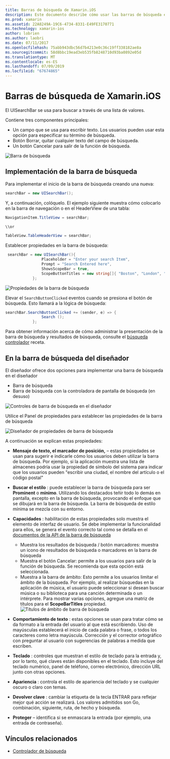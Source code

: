 ```yaml
---
title: Barras de búsqueda de Xamarin.iOS
description: Este documento describe cómo usar las barras de búsqueda en Xamarin.iOS. Describe cómo crear barras de búsqueda en un guión gráfico y mediante programación.
ms.prod: xamarin
ms.assetid: 22A8249A-19C6-4734-8331-E49FE3170771
ms.technology: xamarin-ios
author: lobrien
ms.author: laobri
ms.date: 07/11/2017
ms.openlocfilehash: 75abb943dbc56d7b4213e0c36c19ff338182ae8a
ms.sourcegitcommit: 58d8bbc19ead3eb535fb8248710d93ba0892e05d
ms.translationtype: MT
ms.contentlocale: es-ES
ms.lasthandoff: 07/09/2019
ms.locfileid: "67674865"
---
```

# <a name="search-bars-in-xamarinios"></a>Barras de búsqueda de Xamarin.iOS

El UISearchBar se usa para buscar a través de una lista de valores. 

Contiene tres componentes principales: 

- Un campo que se usa para escribir texto. Los usuarios pueden usar esta opción para especificar su término de búsqueda.
- Botón Borrar, quitar cualquier texto del campo de búsqueda.
- Un botón Cancelar para salir de la función de búsqueda.

![Barra de búsqueda](searchbar-images/image1.png)

## <a name="implementing-the-search-bar"></a>Implementación de la barra de búsqueda

Para implementar el inicio de la barra de búsqueda creando una nueva:

```csharp
searchBar = new UISearchBar();
```

Y, a continuación, colóquelo. El ejemplo siguiente muestra cómo colocarlo en la barra de navegación o en el HeaderView de una tabla:

```csharp
NavigationItem.TitleView = searchBar;

\\or

TableView.TableHeaderView = searchBar;
```

Establecer propiedades en la barra de búsqueda:

```csharp
 searchBar = new UISearchBar(){
                Placeholder = "Enter your search Item",
                Prompt = "Search Entered here",
                ShowsScopeBar = true,
                ScopeButtonTitles = new string[]{ "Boston", "London", "SF" },
            };
```

![Propiedades de la barra de búsqueda](searchbar-images/image6.png)

Elevar el `SearchButtonClicked` eventos cuando se presiona el botón de búsqueda. Esto llamará a la lógica de búsqueda:

```csharp
searchBar.SearchButtonClicked += (sender, e) => {
                Search ();
            };
```

Para obtener información acerca de cómo administrar la presentación de la barra de búsqueda y resultados de búsqueda, consulte el [búsqueda controlador](https://github.com/xamarin/recipes/tree/master/Recipes/ios/content_controls/search-controller) receta.

## <a name="using-the-search-bar-in-the-designer"></a>En la barra de búsqueda del diseñador

El diseñador ofrece dos opciones para implementar una barra de búsqueda en el diseñador

- Barra de búsqueda
- Barra de búsqueda con la controladora de pantalla de búsqueda (en desuso)

![Controles de barra de búsqueda en el diseñador](searchbar-images/image2.png)

Utilice el Panel de propiedades para establecer las propiedades de la barra de búsqueda

![Diseñador de propiedades de barra de búsqueda](searchbar-images/image3.png)

A continuación se explican estas propiedades:

- **Mensaje de texto, el marcador de posición,** – estas propiedades se usan para sugerir e indicarle cómo los usuarios deben utilizar la barra de búsqueda. Por ejemplo, si la aplicación muestra una lista de almacenes podría usar la propiedad de símbolo del sistema para indicar que los usuarios pueden "escribir una ciudad, el nombre del artículo o el código postal"
- **Buscar el estilo** : puede establecer la barra de búsqueda para ser **Prominent** o **mínimo**. Utilizando los destacados teñir todo lo demás en pantalla, excepto en la barra de búsqueda, provocando el enfoque que se dibujará en la barra de búsqueda. La barra de búsqueda de estilo mínima se mezcla con su entorno.
- **Capacidades** : habilitación de estas propiedades solo muestra el elemento de interfaz de usuario. Se debe implementar la funcionalidad para ellos, se genera el evento correcto tal como se detalla en el [documentos de la API de la barra de búsqueda](xref:UIKit.UISearchBar)
    - Muestra los resultados de búsqueda / botón marcadores: muestra un icono de resultados de búsqueda o marcadores en la barra de búsqueda
    - Muestra el botón Cancelar: permite a los usuarios para salir de la función de búsqueda. Se recomienda que esta opción está seleccionada.
    - Muestra a la barra de ámbito: Esto permite a los usuarios limitar el ámbito de la búsqueda. Por ejemplo, al realizar búsquedas en la aplicación de música, el usuario puede seleccionar si desean buscar música o su biblioteca para una canción determinada o un intérprete. Para mostrar varias opciones, agregue una matriz de títulos para el **ScopeBarTitles** propiedad.
    ![Títulos de ámbito de barra de búsqueda](searchbar-images/image4.png)

- **Comportamiento de texto** : estas opciones se usan para tratar cómo se da formato a la entrada del usuario al que está escribiendo. Uso de mayúsculas establecerá el inicio de cada palabra o frase, o todos los caracteres como letra mayúscula. Corrección y el corrector ortográfico con preguntar al usuario con sugerencias de palabras a medida que escriben.
- **Teclado** : controles que muestran el estilo de teclado para la entrada y, por lo tanto, qué claves están disponibles en el teclado. Esto incluye del teclado numérico, panel de teléfono, correo electrónico, dirección URL junto con otras opciones.
- **Apariencia** : controla el estilo de apariencia del teclado y se cualquier oscuro o claro con temas.
- **Devolver clave** : cambiar la etiqueta de la tecla ENTRAR para reflejar mejor qué acción se realizará. Los valores admitidos son Go, combinación, siguiente, ruta, de hecho y búsqueda.
- **Proteger** – identifica si se enmascara la entrada (por ejemplo, una entrada de contraseña).

## <a name="related-links"></a>Vínculos relacionados

- [Controlador de búsqueda](https://github.com/xamarin/recipes/tree/master/Recipes/ios/content_controls/search-controller)
